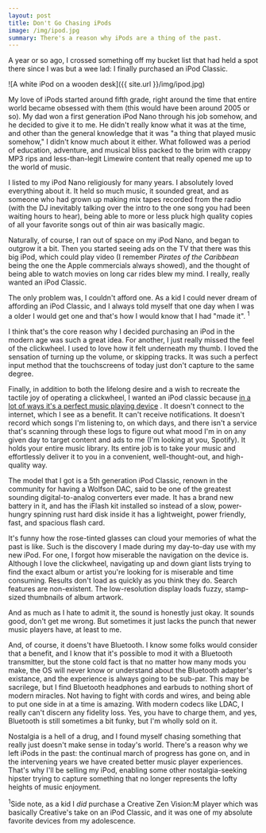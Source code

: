 ```yaml
---
layout: post
title: Don't Go Chasing iPods
image: /img/ipod.jpg
summary: There's a reason why iPods are a thing of the past.
---
```


A year or so ago, I crossed something off my bucket list that had held a spot there since I was but a wee lad: I finally purchased an iPod Classic.

![A white iPod on a wooden desk]({{ site.url }}/img/ipod.jpg)

My love of iPods started around fifth grade, right around the time that entire world became obsessed with them (this would have been around 2005 or so). My dad won a first generation iPod Nano through his job somehow, and he decided to give it to me. He didn't really know what it was at the time, and other than the general knowledge that it was "a thing that played music somehow," I didn't know much about it either. What followed was a period of education, adventure, and musical bliss packed to the brim with crappy MP3 rips and less-than-legit Limewire content that really opened me up to the world of music.

I listed to my iPod Nano religiously for many years. I absolutely loved everything about it. It held so much music, it sounded great, and as someone who had grown up making mix tapes recorded from the radio (with the DJ inevitably talking over the intro to the one song you had been waiting hours to hear), being able to more or less pluck high quality copies of all your favorite songs out of thin air was basically magic. 

Naturally, of course, I ran out of space on my iPod Nano, and began to outgrow it a bit. Then you started seeing ads on the TV that there was this big iPod, which could play video (I remember _Pirates of the Caribbean_ being the one the Apple commercials always showed), and the thought of being able to watch movies on long car rides blew my mind. I really, really wanted an iPod Classic.

The only problem was, I couldn't afford one. As a kid I could never dream of affording an iPod Classic, and I always told myself that one day when I was a older I would get one and that's how I would know that I had "made it". <sup>1</sup>

I think that's the core reason why I decided purchasing an iPod in the modern age  was such a great idea. For another, I just really missed the feel of the clickwheel.  I used to love how it felt underneath my thumb. I loved the sensation of turning up the volume, or skipping tracks. It was such a perfect input method that the touchscreens of today just don't capture to the same degree. 

Finally, in addition to both the lifelong desire and a wish to recreate the tactile joy of operating a clickwheel, I wanted an iPod classic because [in a lot of ways it's a perfect music playing device](
https://onezero.medium.com/classic-ipod-hackers-say-theres-no-better-way-to-listen-to-music-da754fa9ad35) . It doesn't connect to the internet, which I see as a benefit. It can't receive notifications. It doesn't record which songs I'm listening to, on which days, and there isn't a service that's scanning through these logs to figure out what mood I'm in on any given day to target content and ads to me (I'm looking at you, Spotify). It holds your entire music library. Its entire job is to take your music and effortlessly deliver it to you in a convenient, well-thought-out, and high-quality way.

The model that I got is a 5th generation iPod Classic, renown in the community for having a Wolfson DAC, said to be one of the greatest sounding digital-to-analog converters ever made. It has a brand new battery in it, and has the iFlash kit installed so instead of a slow, power-hungry spinning rust hard disk inside it has a lightweight, power friendly, fast, and spacious flash card.

It's funny how the rose-tinted glasses can cloud your memories of what the past is like. Such is the discovery I made during my day-to-day use with my new iPod. For one, I forgot how miserable the navigation on the device is. Although I love the clickwheel, navigating up and down giant lists trying to find the exact album or artist you're looking for is miserable and time consuming. Results don't load as quickly as you think they do. Search features are non-existent. The low-resolution display loads fuzzy, stamp-sized thumbnails of album artwork. 

And as much as I hate to admit it, the sound is honestly just okay. It sounds good, don't get me wrong. But sometimes it just lacks the punch that newer music players have, at least to me.

And, of course, it doens't have Bluetooth. I know some folks would consider that a benefit, and I know that it's possible to mod it with a Bluetooth transmitter, but the stone cold fact is that no matter how many mods you make, the OS will never know or understand about the Bluetooth adapter's existance, and the experience is always going to be sub-par. This may be sacrilege, but I find Bluetooth headphones and earbuds to nothing short of modern miracles. Not having to fight with cords and wires, and being able to put one side in at a time is amazing. With modern codecs like LDAC, I really can't discern any fidelity loss. Yes, you have to charge them, and yes, Bluetooth is still sometimes a bit funky, but I'm wholly sold on it. 

Nostalgia is a hell of a drug, and I found myself chasing something that really just doesn't make sense in today's world. There's a reason why we left iPods in the past: the continual march of progress has gone on, and in the intervening years we have created better music player experiences. That's why I'll be selling my iPod, enabling some other nostalgia-seeking hipster trying to capture something that no longer represents the lofty heights of music enjoyment. 

<sup>1</sup>Side note, as a kid I _did_ purchase a Creative Zen Vision:M player which was basically Creative's take on an iPod Classic, and it was one of my absolute favorite devices from my adolescence.

